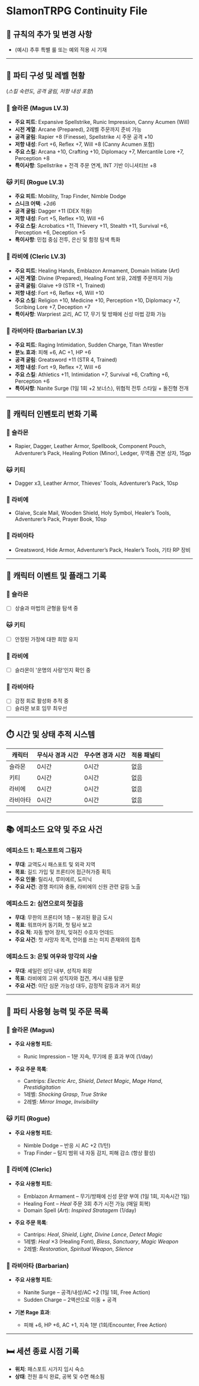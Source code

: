 # SlamonTRPG Continuity File

## 📜 규칙의 추가 및 변경 사항

* (예시) 추후 특별 룰 또는 예외 적용 시 기재

---

## 🎲 파티 구성 및 레벨 현황

(*스킬 숙련도, 공격 굴림, 저항 내성 포함*)

### 🧠 슬라몬 (Magus LV.3)

* **주요 피트**: Expansive Spellstrike, Runic Impression, Canny Acumen (Will)
* **시전 계열**: Arcane (Prepared), 2레벨 주문까지 준비 가능
* **공격 굴림**: Rapier +8 (Finesse), Spellstrike 시 주문 공격 +10
* **저항 내성**: Fort +6, Reflex +7, Will +8 (Canny Acumen 포함)
* **주요 스킬**: Arcana +10, Crafting +10, Diplomacy +7, Mercantile Lore +7, Perception +8
* **특이사항**: Spellstrike + 전격 주문 연계, INT 기반 이니셔티브 +8

### 🐱 키티 (Rogue LV.3)

* **주요 피트**: Mobility, Trap Finder, Nimble Dodge
* **스니크 어택**: +2d6
* **공격 굴림**: Dagger +11 (DEX 적용)
* **저항 내성**: Fort +5, Reflex +10, Will +6
* **주요 스킬**: Acrobatics +11, Thievery +11, Stealth +11, Survival +6, Perception +6, Deception +5
* **특이사항**: 민첩 중심 전투, 은신 및 함정 탐색 특화

### 🦊 라비에 (Cleric LV.3)

* **주요 피트**: Healing Hands, Emblazon Armament, Domain Initiate (Art)
* **시전 계열**: Divine (Prepared), Healing Font 보유, 2레벨 주문까지 가능
* **공격 굴림**: Glaive +9 (STR +1, Trained)
* **저항 내성**: Fort +6, Reflex +6, Will +10
* **주요 스킬**: Religion +10, Medicine +10, Perception +10, Diplomacy +7, Scribing Lore +7, Deception +7
* **특이사항**: Warpriest 교리, AC 17, 무기 및 방패에 신성 마법 강화 가능

### 🤖 라비아타 (Barbarian LV.3)

* **주요 피트**: Raging Intimidation, Sudden Charge, Titan Wrestler
* **분노 효과**: 피해 +6, AC +1, HP +6
* **공격 굴림**: Greatsword +11 (STR 4, Trained)
* **저항 내성**: Fort +9, Reflex +7, Will +6
* **주요 스킬**: Athletics +11, Intimidation +7, Survival +6, Crafting +6, Perception +6
* **특이사항**: Nanite Surge (1일 1회 +2 보너스), 위협적 전투 스타일 + 돌진형 전개

---

## 🎒 캐릭터 인벤토리 변화 기록

### 🧠 슬라몬

* Rapier, Dagger, Leather Armor, Spellbook, Component Pouch, Adventurer’s Pack, Healing Potion (Minor), Ledger, 무역품 견본 상자, 15gp

### 🐱 키티

* Dagger x3, Leather Armor, Thieves’ Tools, Adventurer’s Pack, 10sp

### 🦊 라비에

* Glaive, Scale Mail, Wooden Shield, Holy Symbol, Healer’s Tools, Adventurer’s Pack, Prayer Book, 10sp

### 🤖 라비아타

* Greatsword, Hide Armor, Adventurer’s Pack, Healer’s Tools, 기타 RP 장비

---

## 📌 캐릭터 이벤트 및 플래그 기록

### 🧠 슬라몬

* [ ] 상술과 마법의 균형을 탐색 중

### 🐱 키티

* [ ] 안정된 가정에 대한 희망 유지

### 🦊 라비에

* [ ] 슬라몬이 '운명의 사랑'인지 확인 중

### 🤖 라비아타

* [ ] 감정 회로 활성화 추적 중
* [ ] 슬라몬 보호 임무 최우선

---

## ⏱️ 시간 및 상태 추적 시스템

| 캐릭터  | 무식사 경과 시간 | 무수면 경과 시간 | 적용 패널티 |
| ---- | --------- | --------- | ------ |
| 슬라몬  | 0시간       | 0시간       | 없음     |
| 키티   | 0시간       | 0시간       | 없음     |
| 라비에  | 0시간       | 0시간       | 없음     |
| 라비아타 | 0시간       | 0시간       | 없음     |

---

## 📚 에피소드 요약 및 주요 사건

### 에피소드 1: 패스포트의 그림자

* **무대**: 교역도시 패스포트 및 외곽 지역
* **목표**: 길드 가입 및 프론티어 접근허가증 획득
* **주요 인물**: 릴리샤, 루미에르, 도미닉
* **주요 사건**: 경쟁 파티와 충돌, 라비에의 신원 관련 갈등 노출

### 에피소드 2: 심연으로의 첫걸음

* **무대**: 무한의 프론티어 1층 – 붕괴된 황금 도시
* **목표**: 워프마커 동기화, 첫 탐사 보고
* **주요 적**: 자동 방어 장치, 잊혀진 수호자 언데드
* **주요 사건**: 첫 사망자 목격, 언어를 쓰는 미지 존재와의 접촉

### 에피소드 3: 은빛 여우와 망각의 사슬

* **무대**: 셰일린 성단 내부, 성직자 회랑
* **목표**: 라비에의 고위 성직자와 접견, 계시 내용 탐문
* **주요 사건**: 이단 심문 가능성 대두, 감정적 갈등과 과거 회상

---

## 🧪 파티 사용형 능력 및 주문 목록

### 🧠 슬라몬 (Magus)

* **주요 사용형 피트**:

  * Runic Impression – 1분 지속, 무기에 룬 효과 부여 (1/day)
* **주요 주문 목록**:

  * Cantrips: *Electric Arc*, *Shield*, *Detect Magic*, *Mage Hand*, *Prestidigitation*
  * 1레벨: *Shocking Grasp*, *True Strike*
  * 2레벨: *Mirror Image*, *Invisibility*

### 🐱 키티 (Rogue)

* **주요 사용형 피트**:

  * Nimble Dodge – 반응 시 AC +2 (1/턴)
  * Trap Finder – 탐지 범위 내 자동 감지, 피해 감소 (항상 활성)

### 🦊 라비에 (Cleric)

* **주요 사용형 피트**:

  * Emblazon Armament – 무기/방패에 신성 문양 부여 (1일 1회, 지속시간 1일)
  * Healing Font – *Heal* 주문 3회 추가 시전 가능 (매일 회복)
  * Domain Spell (*Art*): *Inspired Stratagem* (1/day)
* **주요 주문 목록**:

  * Cantrips: *Heal*, *Shield*, *Light*, *Divine Lance*, *Detect Magic*
  * 1레벨: *Heal* ×3 (Healing Font), *Bless*, *Sanctuary*, *Magic Weapon*
  * 2레벨: *Restoration*, *Spiritual Weapon*, *Silence*

### 🤖 라비아타 (Barbarian)

* **주요 사용형 피트**:

  * Nanite Surge – 공격/내성/AC +2 (1일 1회, Free Action)
  * Sudden Charge – 2액션으로 이동 + 공격
* **기본 Rage 효과**:

  * 피해 +6, HP +6, AC +1, 지속 1분 (1회/Encounter, Free Action)

---

## 🛏️ 세션 종료 시점 기록

* **위치**: 패스포트 시가지 임시 숙소
* **상태**: 전원 휴식 완료, 공복 및 수면 해소됨
